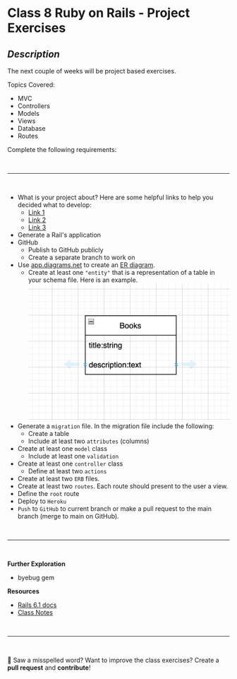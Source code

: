 # Class 8 **Ruby on Rails - Project Exercises** 

## *Description*
The next couple of weeks will be project based exercises.

Topics Covered:
- MVC 
- Controllers 
- Models
- Views
- Database
- Routes

Complete the following requirements:

<br>

---
<br>

- What is your project about? Here are some helpful links to help you decided what to develop:
  - [Link 1](https://github.com/florinpop17/app-ideas)
  - [Link 2](https://github.com/The-Cool-Coders/Project-Ideas-And-Resources)
  - [Link 3](https://sloboda-studio.com/blog/fun-and-weird-ruby-on-rails-projects/)
- Generate a Rail's application 
- GitHub
  - Publish to GitHub publicly 
  - Create a separate branch to work on 
- Use [app.diagrams.net](https://app.diagrams.net/) to create an [ER diagram](https://www.lucidchart.com/pages/er-diagrams). 
  - Create at least one `"entity"` that is a representation of a table in your schema file. Here is an example. 
![Example diagram](../../assets/Rails/C8/example2.png)
- Generate a `migration` file. In the migration file include the following:
  - Create a table 
  - Include at least two `attributes` (columns)
- Create at least one `model` class 
  - Include at least one `validation`
- Create at least one `controller` class 
  - Define at least two `actions`
- Create at least two `ERB` files. 
- Create at least two `routes`. Each route should present to the user a view.
- Define the `root` route
- Deploy to `Heroku`
- `Push` to `GitHub` to current branch or make a pull request to the main branch (merge to main on GitHub).

<br>

---

<br>

**Further Exploration**
- byebug gem 

**Resources** 
- [Rails 6.1 docs](https://guides.rubyonrails.org/v6.1/)
- [Class Notes](https://github.com/cruzgerman216/CodeLabs-Ruby-on-Rails-Class-Notes/blob/main/C08-CRUD-Operations-Part-1/BookIt_app_part_1.md)

<br>

---

<br>

:wave: Saw a misspelled word? Want to improve the class exercises? Create a **pull request** and **contribute**!
